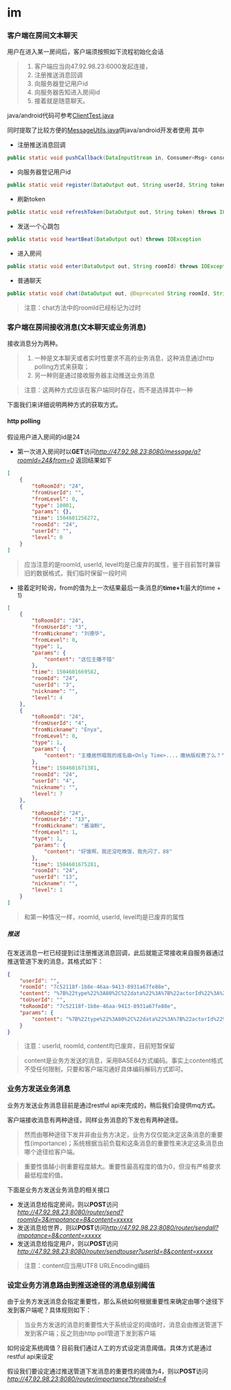# im
### 客户端在房间文本聊天
用户在进入某一房间后，客户端须按照如下流程初始化会话
> 1. 客户端应当向47.92.98.23:6000发起连接，
> 1. 注册推送消息回调
> 1. 向服务器登记用户id
> 1. 向服务器告知进入房间id
> 1. 接着就是随意聊天。

java/android代码可参考[ClientTest.java](https://github.com/nako-ruru/im/blob/master/performance_test/src/main/java/com/mycompany/im/util/ClientTest.java "ClientTest.java")

同时提取了比较方便的[MessageUtils.java](https://github.com/nako-ruru/im/blob/master/performance_test/src/main/java/com/mycompany/im/util/MessageUtils.java "MessageUtils.java")供java/android开发者使用
其中
- 注册推送消息回调
```java
public static void pushCallback(DataInputStream in, Consumer<Msg> consumer, Consumer<Exception> eConsumer)
```
- 向服务器登记用户id
```java
public static void register(DataOutput out, String userId, String token, String clientVersion) throws IOException
```
- 刷新token
```java
public static void refreshToken(DataOutput out, String token) throws IOException
```
- 发送一个心跳包
```java
public static void heartBeat(DataOutput out) throws IOException
```
- 进入房间
```java
public static void enter(DataOutput out, String roomId) throws IOException
```
- 普通聊天
```java
public static void chat(DataOutput out, @Deprecated String roomId, String content, String nickname, int level) throws IOException
```
> 注意：chat方法中的roomId已经标记为过时

### 客户端在房间接收消息(文本聊天或业务消息)
接收消息分为两种。
> 1. 一种是文本聊天或者实时性要求不高的业务消息，这种消息通过http polling方式来获取；
> 1. 另一种则是通过接收服务器主动推送业务消息

> 注意：这两种方式应该在客户端同时存在，而不是选择其中一种

下面我们来详细说明两种方式的获取方式。
#### http polling
假设用户进入房间的id是24
- 第一次进入房间时以**GET**访问*http://47.92.98.23:8080/message/a?roomId=24&from=0*
返回结果如下
```json
[
    {
        "toRoomId": "24",
        "fromUserId": "",
        "fromLevel": 0,
        "type": 10001,
        "params": {},
        "time": 1504601256272,
        "roomId": "24",
        "userId": "",
        "level": 0
    }
]
```
> 应当注意的是roomId, userId, level均是已废弃的属性，鉴于目前暂时兼容旧的数据格式，我们临时保留一段时间
- 接着定时轮询，from的值为上一次结果最后一条消息的**time+1**(最大的time + 1)
```json
[
    {
        "toRoomId": "24",
        "fromUserId": "3",
        "fromNickname": "刘德华",
        "fromLevel": 0,
        "type": 1,
        "params": {
            "content": "这位主播不错"
        },
        "time": 1504601669582,
        "roomId": "24",
        "userId": "3",
        "nickname": "",
        "level": 4
    },
    {
        "toRoomId": "24",
        "fromUserId": "4",
        "fromNickname": "Enya",
        "fromLevel": 0,
        "type": 1,
        "params": {
            "content": "主播居然唱我的成名曲<Only Time>...，缴纳版权费了么？"
        },
        "time": 1504601671381,
        "roomId": "24",
        "userId": "4",
        "nickname": "",
        "level": 7
    },
    {
        "toRoomId": "24",
        "fromUserId": "13",
        "fromNickname": "酱油粉",
        "fromLevel": 1,
        "type": 1,
        "params": {
            "content": "好饿啊，我还没吃晚饭，我先闪了，88"
        },
        "time": 1504601675281,
        "roomId": "24",
        "userId": "13",
        "nickname": "",
        "level": 1
    }
]
```
> 和第一种情况一样，roomId, userId, level均是已废弃的属性

##### 推送
在发送消息一栏已经提到过注册推送消息回调，此后就能正常接收来自服务器通过推送管道下发的消息，其格式如下：
```json
{
    "userId": "",
    "roomId": "7c52118f-1b8e-46aa-9413-8931a67fe88e",
    "content": "%7B%22type%22%3A80%2C%22data%22%3A%7B%22actorId%22%3A%2227%22%7D%7D",
    "toUserId": "",
    "toRoomId": "7c52118f-1b8e-46aa-9413-8931a67fe88e",
    "params": {
        "content": "%7B%22type%22%3A80%2C%22data%22%3A%7B%22actorId%22%3A%2227%22%7D%7D"
    }
}
```
> 注意：userId, roomId, content均已废弃，目前短暂保留

> content是业务方发送的消息，采用BASE64方式编码。事实上content格式不受任何限制，只要和客户端沟通好具体编码解码方式即可。

### 业务方发送业务消息
业务方发送业务消息目前是通过restful api来完成的，稍后我们会提供mq方式。

客户端接收消息有两种途径，同样业务消息的下发也有两种途径。
> 然而由哪种途径下发并非由业务方决定，业务方仅仅能决定这条消息的重要性(importance)；系统根据当前负载和这条消息的重要性来决定这条消息由哪个途径给客户端。

> 重要性值越小则重要程度越大。重要性最高程度的值为0，但没有严格要求最低程度的值。

下面是业务方发送业务消息的相关接口
- 发送消息给指定房间，则以**POST**访问*http://47.92.98.23:8080/router/send?roomId=3&impotance=8&content=xxxxx*
- 发送消息给世界，则以**POST**访问*http://47.92.98.23:8080/router/sendall?impotance=8&content=xxxxx*
- 发送消息给指定用户，则以**POST**访问*http://47.92.98.23:8080/router/sendtouser?userId=8&content=xxxxx*

>注意：content应当用UTF8 URLEncoding编码

### 设定业务方消息路由到推送途径的消息级别阈值
由于业务方发送消息会指定重要性，那么系统如何根据重要性来确定由哪个途径下发到客户端呢？具体规则如下：
> 当业务方发送的消息的重要性大于系统设定的阈值时，消息会由推送管道下发到客户端；反之则由http poll管道下发到客户端

如何设定系统阈值？目前我们通过人工的方式设定消息阈值。具体方式是通过restful api来设定

假设我们要设定通过推送管道下发消息的重要性的阈值为4，则以**POST**访问
*http://47.92.98.23:8080/router/importance?threshold=4*

